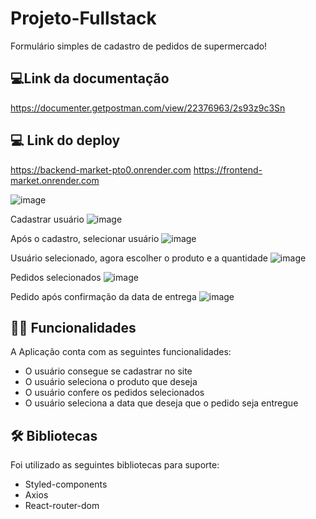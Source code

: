 # Projeto-Fullstack

Formulário simples de cadastro de pedidos de supermercado!

## 💻Link da documentação
https://documenter.getpostman.com/view/22376963/2s93z9c3Sn

## 💻 Link do deploy
https://backend-market-pto0.onrender.com
https://frontend-market.onrender.com



![image](https://github.com/ovinicio/Labenu-ProjetoFinal/assets/102374103/ad78a9ac-9e3b-4479-aa6f-75788521ee44)

Cadastrar usuário
![image](https://github.com/ovinicio/Labenu-ProjetoFinal/assets/102374103/72d6fbfd-cf1a-45cc-88cd-abdc07220a70)

Após o cadastro, selecionar usuário
![image](https://github.com/ovinicio/Labenu-ProjetoFinal/assets/102374103/8b88fa40-66da-462f-9cf6-29587aa8b964)

Usuário selecionado, agora escolher o produto e a quantidade
![image](https://github.com/ovinicio/Labenu-ProjetoFinal/assets/102374103/273992a3-ca53-457d-b5d9-15af345b8ce4)

Pedidos selecionados
![image](https://github.com/ovinicio/Labenu-ProjetoFinal/assets/102374103/c3f7a05f-d8de-4a62-b3e1-4b106bc3b4ab)

Pedido após confirmação da data de entrega
![image](https://github.com/ovinicio/Labenu-ProjetoFinal/assets/102374103/b91b17e7-ae39-4f51-a2d3-8772fa8b1eb8)


## ✍🏻 Funcionalidades

A Aplicação conta com as seguintes funcionalidades:

-  O usuário consegue se cadastrar no site
-  O usuário seleciona o produto que deseja
-  O usuário confere os pedidos selecionados 
-  O usuário seleciona a data que deseja que o pedido seja entregue


## 🛠 Bibliotecas

Foi utilizado as seguintes bibliotecas para suporte:

- Styled-components
- Axios
- React-router-dom
